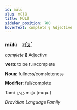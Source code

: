 ```yaml
---
id: mülü
slug: mülü
title: MÜLÜ
sidebar_position: 700
hoverText: complete § Adjective
---
```


### mülü&emsp;<span kind="abugida">ƶʄʓʄ</span>

*complete* **§** Adjective

**Verb**: to be full/complete

**Noun**: fullness/completeness

**Modifier**: full/complete

Tamil முழு muḻu [muɻɯ]

*Dravidian Language Family*